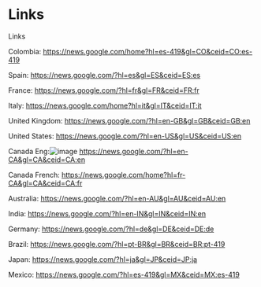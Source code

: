 # Links
Links

Colombia: https://news.google.com/home?hl=es-419&gl=CO&ceid=CO:es-419

Spain: https://news.google.com/?hl=es&gl=ES&ceid=ES:es

France: https://news.google.com/?hl=fr&gl=FR&ceid=FR:fr

Italy: https://news.google.com/home?hl=it&gl=IT&ceid=IT:it

United Kingdom: https://news.google.com/?hl=en-GB&gl=GB&ceid=GB:en

United States: https://news.google.com/?hl=en-US&gl=US&ceid=US:en

Canada Eng:![image](https://github.com/valerioviale/Links/assets/34212301/b7ad39ad-53b0-4762-915e-60cc7a2748da) https://news.google.com/?hl=en-CA&gl=CA&ceid=CA:en

Canada French: https://news.google.com/home?hl=fr-CA&gl=CA&ceid=CA:fr

Australia: https://news.google.com/?hl=en-AU&gl=AU&ceid=AU:en

India: https://news.google.com/?hl=en-IN&gl=IN&ceid=IN:en

Germany: https://news.google.com/?hl=de&gl=DE&ceid=DE:de

Brazil: https://news.google.com/?hl=pt-BR&gl=BR&ceid=BR:pt-419

Japan: https://news.google.com/?hl=ja&gl=JP&ceid=JP:ja

Mexico: https://news.google.com/?hl=es-419&gl=MX&ceid=MX:es-419
